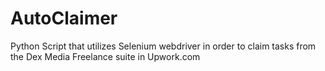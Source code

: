 # AutoClaimer
Python Script that utilizes Selenium webdriver in order to claim tasks from the Dex Media Freelance suite in Upwork.com
